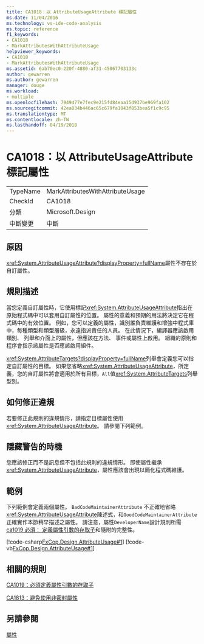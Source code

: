 ```yaml
---
title: CA1018：以 AttributeUsageAttribute 標記屬性
ms.date: 11/04/2016
ms.technology: vs-ide-code-analysis
ms.topic: reference
f1_keywords:
- CA1018
- MarkAttributesWithAttributeUsage
helpviewer_keywords:
- CA1018
- MarkAttributesWithAttributeUsage
ms.assetid: 6ab70ec0-220f-4880-af31-45067703133c
author: gewarren
ms.author: gewarren
manager: douge
ms.workload:
- multiple
ms.openlocfilehash: 7949477e7fec9e215fd84eaa15d937be969fa102
ms.sourcegitcommit: 42ea834b446ac65c679fa1043f853bea5f1c9c95
ms.translationtype: MT
ms.contentlocale: zh-TW
ms.lasthandoff: 04/19/2018
---
```

# <a name="ca1018-mark-attributes-with-attributeusageattribute"></a>CA1018：以 AttributeUsageAttribute 標記屬性
|||
|-|-|
|TypeName|MarkAttributesWithAttributeUsage|
|CheckId|CA1018|
|分類|Microsoft.Design|
|中斷變更|中斷|

## <a name="cause"></a>原因
 <xref:System.AttributeUsageAttribute?displayProperty=fullName>屬性不存在於自訂屬性。

## <a name="rule-description"></a>規則描述
 當您定義自訂屬性時，它使用標記<xref:System.AttributeUsageAttribute>指出在原始程式碼中可以套用自訂屬性的位置。 屬性的意義和預期的用法將決定它在程式碼中的有效位置。 例如，您可以定義的屬性，識別誰負責維護和增強中程式庫中，每種類型和類型層級，永遠指派責任的人員。 在此情況下，編譯器應該啟用類別、 列舉和介面上的屬性，但應該在方法、 事件或屬性上啟用。 組織的原則和程序會指示該屬性是否應該啟用組件。

 <xref:System.AttributeTargets?displayProperty=fullName>列舉會定義您可以指定自訂屬性的目標。 如果您省略<xref:System.AttributeUsageAttribute>，所定義，您的自訂屬性將會適用於所有目標，`All`值<xref:System.AttributeTargets>列舉型別。

## <a name="how-to-fix-violations"></a>如何修正違規
 若要修正此規則的違規情形，請指定目標屬性使用<xref:System.AttributeUsageAttribute>。 請參閱下列範例。

## <a name="when-to-suppress-warnings"></a>隱藏警告的時機
 您應該修正而不是訊息但不包括此規則的違規情形。 即使屬性繼承<xref:System.AttributeUsageAttribute>，屬性應該會出現以簡化程式碼維護。

## <a name="example"></a>範例
 下列範例會定義兩個屬性。 `BadCodeMaintainerAttribute` 不正確地省略<xref:System.AttributeUsageAttribute>陳述式，和`GoodCodeMaintainerAttribute`正確實作本節稍早描述之屬性。 請注意，屬性`DeveloperName`設計規則所需[ca1019 必須： 定義屬性引數的存取子](../code-quality/ca1019-define-accessors-for-attribute-arguments.md)和隨附的完整性。

 [!code-csharp[FxCop.Design.AttributeUsage#1](../code-quality/codesnippet/CSharp/ca1018-mark-attributes-with-attributeusageattribute_1.cs)]
 [!code-vb[FxCop.Design.AttributeUsage#1](../code-quality/codesnippet/VisualBasic/ca1018-mark-attributes-with-attributeusageattribute_1.vb)]

## <a name="related-rules"></a>相關的規則
 [CA1019：必須定義屬性引數的存取子](../code-quality/ca1019-define-accessors-for-attribute-arguments.md)

 [CA1813：避免使用非密封屬性](../code-quality/ca1813-avoid-unsealed-attributes.md)

## <a name="see-also"></a>另請參閱
 [屬性](/dotnet/standard/design-guidelines/attributes)
